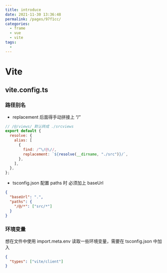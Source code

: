 ```yaml
---
title: introduce
date: 2021-11-30 13:36:48
permalink: /pages/97f1cc/
categories:
  - frame
  - vue
  - vite
tags:
  - 
---
```

# Vite

## vite.config.ts

### 路径别名

- replacement 后面得手动拼接上 “/”

```js
// /@/views/ 默认转成 ./srcviews
export default {
  resolve: {
    alias: [
      {
        find: /^\/@\//,
        replacement: `${resolve(__dirname, "./src")}/`,
      },
    ],
  },
};
```

- tsconfig.json 配置 paths 时 必须加上 baseUrl

```json
{
  "baseUrl": ".",
  "paths": {
    "/@/*": ["src/*"]
  }
}
```

### 环境变量

想在文件中使用 import.meta.env 读取一些环境变量，需要在 tsconfig.json 中加入

```json
{
  "types": ["vite/client"]
}
```
